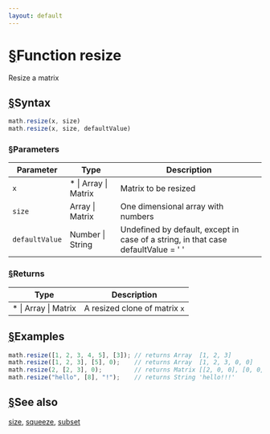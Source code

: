 ```yaml
---
layout: default
---
```


<h1 id="function-resize"><a href="#function-resize">&sect;</a>Function resize</h1>

Resize a matrix


<h2 id="syntax"><a href="#syntax">&sect;</a>Syntax</h2>

```js
math.resize(x, size)
math.resize(x, size, defaultValue)
```

<h3 id="parameters"><a href="#parameters">&sect;</a>Parameters</h3>

Parameter | Type | Description
--------- | ---- | -----------
`x` | * &#124; Array &#124; Matrix | Matrix to be resized
`size` | Array &#124; Matrix | One dimensional array with numbers
`defaultValue` | Number &#124; String | Undefined by default, except in case of a string, in that case defaultValue = ' '

<h3 id="returns"><a href="#returns">&sect;</a>Returns</h3>

Type | Description
---- | -----------
* &#124; Array &#124; Matrix | A resized clone of matrix `x`


<h2 id="examples"><a href="#examples">&sect;</a>Examples</h2>

```js
math.resize([1, 2, 3, 4, 5], [3]); // returns Array  [1, 2, 3]
math.resize([1, 2, 3], [5], 0);    // returns Array  [1, 2, 3, 0, 0]
math.resize(2, [2, 3], 0);         // returns Matrix [[2, 0, 0], [0, 0, 0]]
math.resize("hello", [8], "!");    // returns String 'hello!!!'
```


<h2 id="see-also"><a href="#see-also">&sect;</a>See also</h2>

[size](size.html),
[squeeze](squeeze.html),
[subset](subset.html)


<!-- Note: This file is automatically generated from source code comments. Changes made in this file will be overridden. -->
